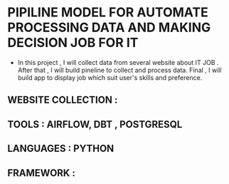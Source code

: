 # PIPILINE MODEL FOR AUTOMATE PROCESSING DATA AND MAKING DECISION JOB FOR IT

- In this project , I will collect data from several website about IT JOB . After that , I will build pineline to collect and process data. Final , I will build app to display job which suit user's skills and preference.
 
## WEBSITE COLLECTION :

## TOOLS : AIRFLOW, DBT , POSTGRESQL

## LANGUAGES : PYTHON

## FRAMEWORK : 

